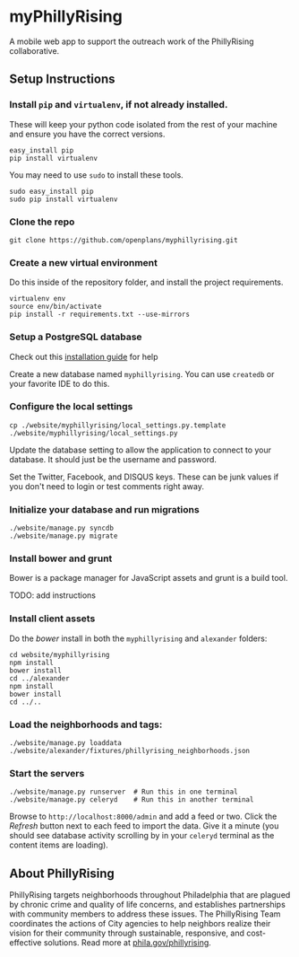 myPhillyRising
==============

A mobile web app to support the outreach work of the PhillyRising collaborative.


Setup Instructions
------------------

### Install `pip` and `virtualenv`, if not already installed.

These will keep your python code isolated from the rest of your machine and ensure you have
the correct versions.

    easy_install pip
    pip install virtualenv

You may need to use `sudo` to install these tools.

    sudo easy_install pip
    sudo pip install virtualenv

### Clone the repo

    git clone https://github.com/openplans/myphillyrising.git

### Create a new virtual environment

Do this inside of the repository folder, and install the project requirements.

    virtualenv env
    source env/bin/activate
    pip install -r requirements.txt --use-mirrors

### Setup a PostgreSQL database

Check out this [installation guide](https://wiki.postgresql.org/wiki/Detailed_installation_guides) for help

Create a new database named `myphillyrising`. You can use `createdb` or your 
favorite IDE to do this.

### Configure the local settings

    cp ./website/myphillyrising/local_settings.py.template ./website/myphillyrising/local_settings.py

Update the database setting to allow the application to connect to your database. 
It should just be the username and password.

Set the Twitter, Facebook, and DISQUS keys. These can be junk values if you don't 
need to login or test comments right away.
    
### Initialize your database and run migrations

    ./website/manage.py syncdb
    ./website/manage.py migrate


### Install bower and grunt

Bower is a package manager for JavaScript assets and grunt is a build tool.

TODO: add instructions


### Install client assets

Do the *bower* install in both the `myphillyrising` and `alexander` folders:

    cd website/myphillyrising
    npm install
    bower install
    cd ../alexander
    npm install
    bower install
    cd ../..

### Load the neighborhoods and tags:

    ./website/manage.py loaddata ./website/alexander/fixtures/phillyrising_neighborhoods.json

### Start the servers

    ./website/manage.py runserver  # Run this in one terminal
    ./website/manage.py celeryd    # Run this in another terminal

Browse to `http://localhost:8000/admin` and add a feed or two. Click the *Refresh* button next to each feed to import the data. Give it a minute (you should see database activity scrolling by in your `celeryd` terminal as the content items are loading).


About PhillyRising
------------------
PhillyRising targets neighborhoods throughout Philadelphia that are plagued by chronic crime and quality of life concerns, and establishes partnerships with community members to address these issues. The PhillyRising Team coordinates the actions of City agencies to help neighbors realize their vision for their community through sustainable, responsive, and cost-effective solutions. Read more at [phila.gov/phillyrising](http://www.phila.gov/phillyrising/).
